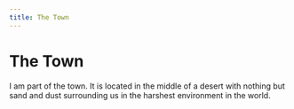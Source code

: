 ```yaml
---
title: The Town
---
```

# The Town

I am part of the town. It is located in the middle of a desert with nothing but sand and dust surrounding us in the harshest environment in the world.





